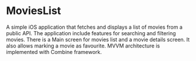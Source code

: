 # MoviesList
A simple iOS application that fetches and displays a list of movies from a public API. The application include features for searching and filtering movies. There is a Main screen for movies list and a movie details screen. It also allows marking a movie as favourite. MVVM architecture is implemented with Combine framework.
